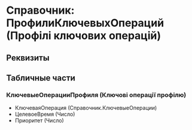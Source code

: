 ﻿# Справочник: ПрофилиКлючевыхОпераций (Профілі ключових операцій)

## Реквизиты


## Табличные части

### КлючевыеОперацииПрофиля (Ключові операції профілю)

- КлючеваяОперация (Справочник.КлючевыеОперации)
- ЦелевоеВремя (Число)
- Приоритет (Число)

